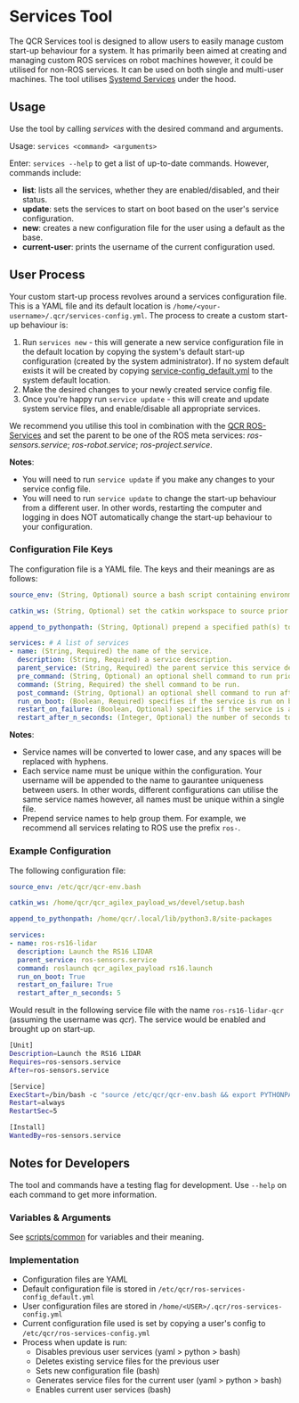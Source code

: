 # Services Tool

The QCR Services tool is designed to allow users to easily manage custom start-up behaviour for a system. It has primarily been aimed at creating and managing custom ROS services on robot machines however, it could be utilised for non-ROS services. It can be used on both single and multi-user machines. The tool utilises [Systemd Services](https://www.freedesktop.org/software/systemd/man/systemd.service.html) under the hood. 

## Usage

Use the tool by calling *services* with the desired command and arguments.

Usage: `services <command> <arguments>`

Enter: `services --help` to get a list of up-to-date commands. However, commands include:

- **list**: lists all the services, whether they are enabled/disabled, and their status.
- **update**: sets the services to start on boot based on the user's service configuration.
- **new**: creates a new configuration file for the user using a default as the base.
- **current-user**: prints the username of the current configuration used.

## User Process

Your custom start-up process revolves around a services configuration file. This is a YAML file and its default location is `/home/<your-username>/.qcr/services-config.yml`. The process to create a custom start-up behaviour is:

1. Run `services new` - this will generate a new service configuration file in the default location by copying the system's default start-up configuration (created by the system administrator). If no system default exists it will be created by copying [service-config_default.yml](/service-config_default.yml) to the system default location.
2. Make the desired changes to your newly created service config file. 
3. Once you're happy run `service update` - this will create and update system service files, and enable/disable all appropriate services.

We recommend you utilise this tool in combination with the [QCR ROS-Services](https://github.com/qcr/ros-services) and set the parent to be one of the ROS meta services: *ros-sensors.service*; *ros-robot.service*; *ros-project.service*.

**Notes**:

- You will need to run `service update` if you make any changes to your service config file.
- You will need to run `service update` to change the start-up behaviour from a different user. In other words, restarting the computer and logging in does NOT automatically change the start-up behaviour to your configuration. 

### Configuration File Keys

The configuration file is a YAML file. The keys and their meanings are as follows:

```yaml
source_env: (String, Optional) source a bash script containing environment variables or functions prior to running each service's command value. Defaults to None.

catkin_ws: (String, Optional) set the catkin workspace to source prior to running each service's command value. Set to the top most catkin workspace required across all services. Defaults to None.

append_to_pythonpath: (String, Optional) prepend a specified path(s) to the system's python path for each service. Defaults to None.

services: # A list of services
- name: (String, Required) the name of the service.
  description: (String, Required) a service description.
  parent_service: (String, Required) the parent service this service depends on.
  pre_command: (String, Optional) an optional shell command to run prior to executing the command.
  command: (String, Required) the shell command to be run.
  post_command: (String, Optional) an optional shell command to run after executing the command.
  run_on_boot: (Boolean, Required) specifies if the service is run on boot. Defaults to True.
  restart_on_failure: (Boolean, Optional) specifies if the service is automatically restarted on failure. Defaults to True.
  restart_after_n_seconds: (Integer, Optional) the number of seconds to wait until attempting to restart the service. Defaults to 5.
```

**Notes**:

- Service names will be converted to lower case, and any spaces will be replaced with hyphens.
- Each service name must be unique within the configuration. Your username will be appended to the name to gaurantee uniqueness between users. In other words, different configurations can utilise the same service names however, all names must be unique within a single file.
- Prepend service names to help group them. For example, we recommend all services relating to ROS use the prefix `ros-`.

### Example Configuration

The following configuration file:

```yaml
source_env: /etc/qcr/qcr-env.bash

catkin_ws: /home/qcr/qcr_agilex_payload_ws/devel/setup.bash

append_to_pythonpath: /home/qcr/.local/lib/python3.8/site-packages

services:
- name: ros-rs16-lidar
  description: Launch the RS16 LIDAR
  parent_service: ros-sensors.service
  command: roslaunch qcr_agilex_payload rs16.launch
  run_on_boot: True
  restart_on_failure: True
  restart_after_n_seconds: 5
```

Would result in the following service file with the name `ros-rs16-lidar-qcr` (assuming the username was *qcr*). The service would be enabled and brought up on start-up.

```bash
[Unit]
Description=Launch the RS16 LIDAR
Requires=ros-sensors.service
After=ros-sensors.service

[Service]
ExecStart=/bin/bash -c "source /etc/qcr/qcr-env.bash && export PYTHONPATH=/home/qcr/.local/lib/python3.8/site-packages:$PYTHONPATH && source /home/qcr/qcr_agilex_payload_ws/devel/setup.bash && roslaunch qcr_agilex_payload rs16.launch"
Restart=always
RestartSec=5

[Install]
WantedBy=ros-sensors.service

```


## Notes for Developers

The tool and commands have a testing flag for development. Use `--help` on each command to get more information.

### Variables & Arguments

See [scripts/common](scripts/common) for variables and their meaning.


### Implementation

- Configuration files are YAML
- Default configuration file is stored in `/etc/qcr/ros-services-config_default.yml`
- User configuration files are stored in `/home/<USER>/.qcr/ros-services-config.yml`
- Current configuration file used is set by copying a user's config to `/etc/qcr/ros-services-config.yml`
- Process when update is run:
    - Disables previous user services (yaml > python > bash)
    - Deletes existing service files for the previous user
    - Sets new configuration file (bash)
    - Generates service files for the current user (yaml > python > bash)
    - Enables current user services (bash)
